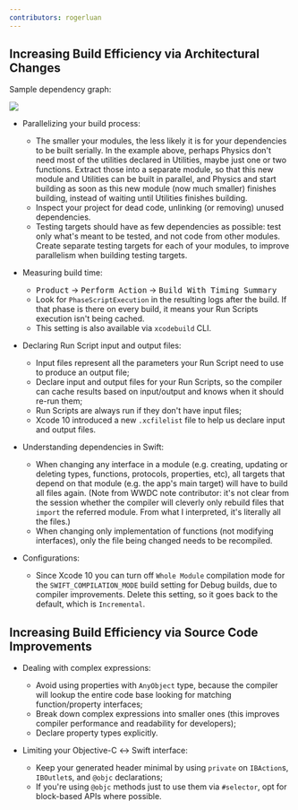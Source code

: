 ```yaml
---
contributors: rogerluan
---
```


## Increasing Build Efficiency via Architectural Changes

Sample dependency graph:

![][1Image]

- Parallelizing your build process:
    - The smaller your modules, the less likely it is for your dependencies to be built serially. In the example above, perhaps Physics don't need most of the utilities declared in Utilities, maybe just one or two functions. Extract those into a separate module, so that this new module and Utilities can be built in parallel, and Physics and start building as soon as this new module (now much smaller) finishes building, instead of waiting until Utilities finishes building.
    - Inspect your project for dead code, unlinking (or removing) unused dependencies.
    - Testing targets should have as few dependencies as possible: test only what's meant to be tested, and not code from other modules. Create separate testing targets for each of your modules, to improve parallelism when building testing targets.

- Measuring build time:
    - <kbd>Product</kbd> → <kbd>Perform Action</kbd> → <kbd>Build With Timing Summary</kbd>
    - Look for `PhaseScriptExecution` in the resulting logs after the build. If that phase is there on every build, it means your Run Scripts execution isn't being cached.
    - This setting is also available via `xcodebuild` CLI.

- Declaring Run Script input and output files:
    - Input files represent all the parameters your Run Script need to use to produce an output file;
    - Declare input and output files for your Run Scripts, so the compiler can cache results based on input/output and knows when it should re-run them;
    - Run Scripts are always run if they don't have input files;
    - Xcode 10 introduced a new `.xcfilelist` file to help us declare input and output files.

- Understanding dependencies in Swift:
    - When changing any interface in a module (e.g. creating, updating or deleting types, functions, protocols, properties, etc), all targets that depend on that module (e.g. the app's main target) will have to build all files again. (Note from WWDC note contributor: it's not clear from the session whether the compiler will cleverly only rebuild files that `import` the referred module. From what I interpreted, it's literally all the files.)
    - When changing only implementation of functions (not modifying interfaces), only the file being changed needs to be recompiled.

- Configurations:
    - Since Xcode 10 you can turn off `Whole Module` compilation mode for the `SWIFT_COMPILATION_MODE` build setting for Debug builds, due to compiler improvements. Delete this setting, so it goes back to the default, which is `Incremental`.

## Increasing Build Efficiency via Source Code Improvements

- Dealing with complex expressions:
    - Avoid using properties with `AnyObject` type, because the compiler will lookup the entire code base looking for matching function/property interfaces;
    - Break down complex expressions into smaller ones (this improves compiler performance and readability for developers);
    - Declare property types explicitly.

- Limiting your Objective-C ↔ Swift interface:
    - Keep your generated header minimal by using `private` on `IBAction`s, `IBOutlet`s, and `@objc` declarations;
    - If you're using `@objc` methods just to use them via `#selector`, opt for block-based APIs where possible.

[1Image]: ../../../images/notes/wwdc18/408/dependency-graph.png
